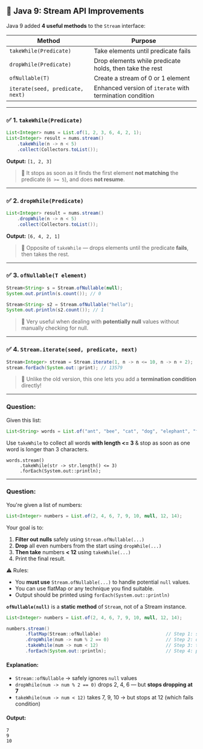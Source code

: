 ## 🔄 Java 9: **Stream API Improvements**

Java 9 added **4 useful methods** to the `Stream` interface:

| Method                           | Purpose                                                  |
| -------------------------------- | -------------------------------------------------------- |
| `takeWhile(Predicate)`           | Take elements until predicate fails                      |
| `dropWhile(Predicate)`           | Drop elements while predicate holds, then take the rest  |
| `ofNullable(T)`                  | Create a stream of 0 or 1 element                        |
| `iterate(seed, predicate, next)` | Enhanced version of `iterate` with termination condition |

---

### ✅ 1. `takeWhile(Predicate)`

```java
List<Integer> nums = List.of(1, 2, 3, 6, 4, 2, 1);
List<Integer> result = nums.stream()
    .takeWhile(n -> n < 5)
    .collect(Collectors.toList());
```

**Output:** `[1, 2, 3]`

> 🧠 It stops as soon as it finds the first element **not matching** the predicate (`6 >= 5`), and does **not resume**.

---

### ✅ 2. `dropWhile(Predicate)`

```java
List<Integer> result = nums.stream()
    .dropWhile(n -> n < 5)
    .collect(Collectors.toList());
```

**Output:** `[6, 4, 2, 1]`

> 🧠 Opposite of `takeWhile` — drops elements until the predicate **fails**, then takes the rest.

---

### ✅ 3. `ofNullable(T element)`

```java
Stream<String> s = Stream.ofNullable(null);
System.out.println(s.count()); // 0
```

```java
Stream<String> s2 = Stream.ofNullable("hello");
System.out.println(s2.count()); // 1
```

> 🧠 Very useful when dealing with **potentially null** values without manually checking for null.

---

### ✅ 4. `Stream.iterate(seed, predicate, next)`

```java
Stream<Integer> stream = Stream.iterate(1, n -> n <= 10, n -> n + 2);
stream.forEach(System.out::print); // 13579
```

> 🧠 Unlike the old version, this one lets you add a **termination condition** directly!

---

### Question:

Given this list:

```java
List<String> words = List.of("ant", "bee", "cat", "dog", "elephant", "fox");
```

Use `takeWhile` to collect all words **with length <= 3** & stop as soon as one word is longer than 3 characters.

```
words.stream()
     .takeWhile(str -> str.length() <= 3)
     .forEach(System.out::println);
```

---

### Question:

You're given a list of numbers:

```java
List<Integer> numbers = List.of(2, 4, 6, 7, 9, 10, null, 12, 14);
```

Your goal is to:

1. **Filter out nulls** safely using `Stream.ofNullable(...)`
2. **Drop** all even numbers from the start using `dropWhile(...)`
3. **Then take** numbers **< 12** using `takeWhile(...)`
4. Print the final result.

⚠️ Rules:

* You **must use** `Stream.ofNullable(...)` to handle potential `null` values.
* You can use flatMap or any technique you find suitable.
* Output should be printed using `forEach(System.out::println)`

**`ofNullable(null)`** is a **static method** of `Stream`, not of a Stream instance. 

```java
List<Integer> numbers = List.of(2, 4, 6, 7, 9, 10, null, 12, 14);

numbers.stream()
       .flatMap(Stream::ofNullable)                        // Step 1: skip nulls safely
       .dropWhile(num -> num % 2 == 0)                     // Step 2: drop even numbers from start
       .takeWhile(num -> num < 12)                         // Step 3: take numbers less than 12
       .forEach(System.out::println);                      // Step 4: print
```

#### Explanation:

* `Stream::ofNullable` → safely ignores `null` values
* `dropWhile(num -> num % 2 == 0)` drops 2, 4, 6 — but **stops dropping at 7**
* `takeWhile(num -> num < 12)` takes 7, 9, 10 → but stops at 12 (which fails condition)

#### Output:

```
7
9
10
```


